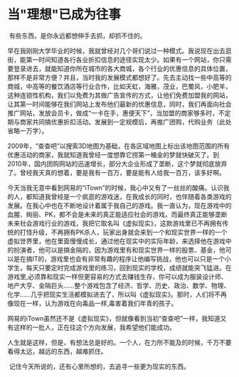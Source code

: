# 当"理想"已成为往事

​     有些东西，是你永远都想伸手去抓，却抓不住的。

​     早在我刚刚大学毕业的时候，我就曾经对几个哥们说过一种模式。我说现在出去逛街，能第一时间知道各行各业折扣信息的途径实现太少。如果有一个网站，你只需要登录进去，就能知道你所在城市的各大商城，各个行业的优惠信息的具体位置，那样不是非常方便？并且，当时我的发展模式都想好了。先去主动找一些中高等的商城，中高等的餐饮酒店等行业合作，比如天虹，海雅，茂业，巴蜀风，小肥羊，这种连锁性机构，我们以免费为其做广告宣传的方式，让他们免费加盟我的网站，让其第一时间能够在我们网站上发布他们最新的优惠信息，同时，我们再面向社会推广网站，发放会员卡，做成“一卡在手，惠便天下”，当加盟的商家够多时，不定期与商家共同搞优惠折扣活动。发展到一定规模后，再推广团购，代购业务（此处省略一万字）。

​     2009年，“查查吧”以搜索3D地图为基础，在各区域地图上标出该地图范围的所有优惠活动的商家，我就知道我曾经一度想靠它捞第一桶金的梦就快破灭了。到2010年，国内团购网站的迅速增长，部分大企业形成了垄断，这个梦就彻底放弃了。曾经我天真的想着，要是我有一百万，要是能有人给我一百万，该多好啊。

​     今天当我无意中看到网易的“iTown”的时候，我心中又有了一丝丝的酸痛。认识我的人，都知道我曾经是一个疯逛的游戏迷，在我成长的同时，也伴随着各类游戏的发展。在我心中也在不断地设计着属于我自己的游戏。我一直认为，现在游戏中的血腥、绚丽、PK，都不会是未来的真正能适应社会的游戏。而最终真正能够垄断未来社会游戏行业的游戏，我把它取名叫《虚拟现实》，这款游戏里已不再拥有传统的打怪升级，不再拥有PK杀人，玩家出身就会来到一个和现实世界一样的一个虚拟世界里，他在里面慢慢成长，通过他在现实中的实际年龄，来选择他在游戏中的扮演者，他可以是搞金隔的，因为游戏里有和现实世界一样的股票、基金，他可以是在搞IT的，游戏里也会有非常有趣的程序让他编写挑战，他也可以只是一个小学生，每天只要定时完成游戏里的练习，回到现实的学校，成绩就能突飞猛进。在游戏里,必须靠和现实一样但更容易的方式去赚钱生存，你可以成为服装设计师、地产大亨、金隔巨头……整个游戏包含了经济、哲学、历史、政治、数学、物理、化学……几乎把现实生活都模拟进去了，所以叫《虚拟现实》。那时，人们将不再像现在一样，认为游戏在向毒品一样,毒害着我们年青的孩子。

​     网易的iTown虽然还不是《虚拟现实》，但就像看到当初“查查吧”一样，我知道又有这样的一批人，正在往这个方向发展，我希望他们能成功。

​     人生就是这样，但是，有想法总是好的。一个人，在力所不能及的时候，千万不要看得太远，越远的东西，越难抓住。

​     记住今天所说的，还有心里所想的，去追寻一些更为现实的东西。